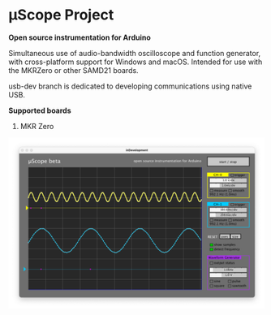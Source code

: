 # μScope Project
__Open source instrumentation for Arduino__

Simultaneous use of audio-bandwidth oscilloscope and function generator, with cross-platform support for Windows and macOS.
Intended for use with the MKRZero or other SAMD21 boards. 

usb-dev branch is dedicated to developing communications using native USB.

__Supported boards__

1. MKR Zero

![interface](img/screenshot.png)
